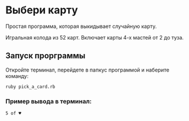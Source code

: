 # Выбери карту

Простая программа, которая выкидывает случайную карту.

Игральная колода из 52 карт. Включает карты 4-х мастей от 2 до туза.

## Запуск прорграммы

Откройте терминал, перейдете в папкус программой и наберите команду: 
```
ruby pick_a_card.rb
```

### Пример вывода в терминал:

```
5 of ♥
```
